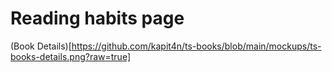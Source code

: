 # Reading habits page

(Book Details)[https://github.com/kapit4n/ts-books/blob/main/mockups/ts-books-details.png?raw=true]

